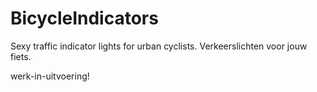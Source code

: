 # BicycleIndicators
Sexy traffic indicator lights for urban cyclists.
Verkeerslichten voor jouw fiets.

werk-in-uitvoering!

